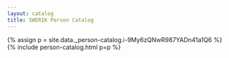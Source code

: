 ```yaml
---
layout: catalog
title: SWERIK Person Catalog
---
```

{% assign p = site.data._person-catalog.i-9My6zQNwR987YADn41a1Q6 %}
{% include person-catalog.html p=p %}

